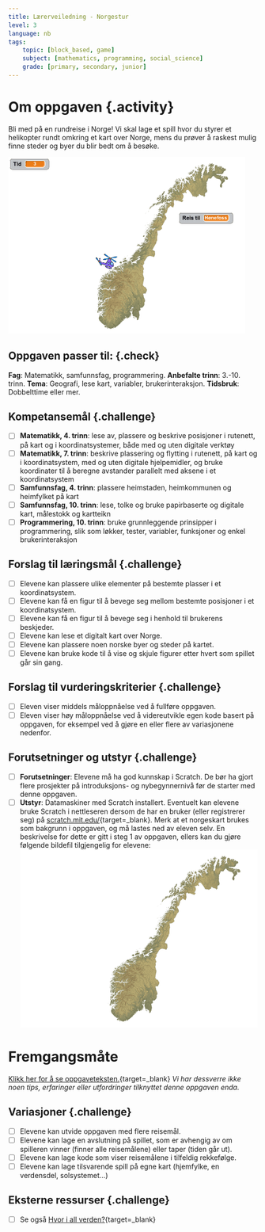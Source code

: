 ```yaml
---
title: Lærerveiledning - Norgestur
level: 3
language: nb
tags:
    topic: [block_based, game]
    subject: [mathematics, programming, social_science]
    grade: [primary, secondary, junior]
---
```


# Om oppgaven {.activity}
Bli med på en rundreise i Norge! Vi skal lage et spill hvor du styrer et helikopter rundt omkring et kart over Norge, mens du prøver å raskest mulig finne steder og byer du blir bedt om å besøke.

![](norgestur.png)

## Oppgaven passer til: {.check}
 __Fag__: Matematikk, samfunnsfag, programmering.
__Anbefalte trinn__: 3.-10. trinn.
__Tema__: Geografi, lese kart, variabler, brukerinteraksjon.
__Tidsbruk__: Dobbelttime eller mer.

## Kompetansemål {.challenge}
- [ ] __Matematikk, 4. trinn__: lese av, plassere og beskrive posisjoner i rutenett, på kart og i koordinatsystemer, både med og uten digitale verktøy
- [ ] __Matematikk, 7. trinn__: beskrive plassering og flytting i rutenett, på kart og i koordinatsystem, med og uten digitale hjelpemidler, og bruke koordinater til å beregne avstander parallelt med aksene i et koordinatsystem
- [ ] __Samfunnsfag, 4. trinn__: plassere heimstaden, heimkommunen og heimfylket på kart
- [ ] __Samfunnsfag, 10. trinn__: lese, tolke og bruke papirbaserte og digitale kart, målestokk og kartteikn
- [ ] __Programmering, 10. trinn__: bruke grunnleggende prinsipper i programmering, slik som løkker, tester, variabler, funksjoner og enkel brukerinteraksjon

## Forslag til læringsmål {.challenge}
- [ ] Elevene kan plassere ulike elementer på bestemte plasser i et koordinatsystem.
- [ ] Elevene kan få en figur til å bevege seg mellom bestemte posisjoner i et koordinatsystem.
- [ ] Elevene kan få en figur til å bevege seg i henhold til brukerens beskjeder.
- [ ] Elevene kan lese et digitalt kart over Norge.
- [ ] Elevene kan plassere noen norske byer og steder på kartet.
- [ ] Elevene kan bruke kode til å vise og skjule figurer etter hvert som spillet går sin gang.

## Forslag til vurderingskriterier {.challenge}
- [ ] Eleven viser middels måloppnåelse ved å fullføre oppgaven.
- [ ] Eleven viser høy måloppnåelse ved å videreutvikle egen kode basert på oppgaven, for eksempel ved å gjøre en eller flere av variasjonene nedenfor.

## Forutsetninger og utstyr {.challenge}
- [ ] __Forutsetninger__: Elevene må ha god kunnskap i Scratch. De bør ha gjort flere prosjekter på introduksjons- og nybegynnernivå før de starter med denne oppgaven.
- [ ] __Utstyr__: Datamaskiner med Scratch installert. Eventuelt kan elevene bruke Scratch i nettleseren dersom de har en bruker (eller registrerer seg) på [scratch.mit.edu/](http://scratch.mit.edu/){target=_blank}. Merk at et norgeskart brukes som bakgrunn i oppgaven, og må lastes ned av eleven selv. En beskrivelse for dette er gitt i steg 1 av oppgaven, ellers kan du gjøre følgende bildefil tilgjengelig for elevene:
![](norgeskart.png)

# Fremgangsmåte
[Klikk her for å se oppgaveteksten.](../norgestur/norgestur.html){target=_blank}
_Vi har dessverre ikke noen tips, erfaringer eller utfordringer tilknyttet denne oppgaven enda._

## Variasjoner {.challenge}
- [ ] Elevene kan utvide oppgaven med flere reisemål.
- [ ] Elevene kan lage en avslutning på spillet, som er avhengig av om spilleren vinner (finner alle reisemålene) eller taper (tiden går ut).
- [ ] Elevene kan lage kode som viser reisemålene i tilfeldig rekkefølge.
- [ ] Elevene kan lage tilsvarende spill på egne kart (hjemfylke, en verdensdel, solsystemet...)

## Eksterne ressurser {.challenge}
- [ ] Se også [Hvor i all verden?](../hvor_i_all_verden/hvor_i_all_verden_1.html){target=_blank}
